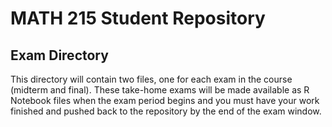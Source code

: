# MATH 215 Student Repository
## Exam Directory

This directory will contain two files, one for each exam in the
course (midterm and final).  These take-home exams will be made 
available as R Notebook files when the exam period begins and you 
must have your work finished and pushed back to the repository by
the end of the exam window.